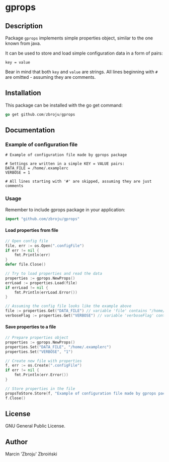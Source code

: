 # gprops

## Description

Package `gprops` implements simple properties object, similar to the one known from java.

It can be used to store and load simple configuration data in a form of pairs:
```
key = value
```
Bear in mind that both `key` and `value` are strings. All lines beginning with `#` are omitted - assuming they are comments.

## Installation

This package can be installed with the go get command:
``` go
go get github.com/zbroju/gprops
```
## Documentation

### Example of configuration file
```
# Example of configuration file made by gprops package

# Settings are written in a simple KEY = VALUE pairs:
DATA_FILE = /home/.examplerc
VERBOSE = 1

# All lines starting with '#' are skipped, assuming they are just comments
```
### Usage
Remember to include gprops package in your application:
``` go
import "github.com/zbroju/gprops"
```
#### Load properties from file
``` go
// Open config file
file, err := os.Open(".configFile")
if err != nil {
    fmt.Println(err)
}
defer file.Close()

// Try to load properties and read the data
properties := gprops.NewProps()
errLoad := properties.Load(file)
if errLoad != nil {
    fmt.Println(errLoad.Error())
}

// Assuming the config file looks like the example above
file := properties.Get("DATA_FILE") // variable 'file' contains "/home/.examplerc" value.
verboseFlag := properties.Get("VERBOSE") // variable 'verboseFlag' contains "1" value.
```
#### Save properties to a file
``` go
// Prepare properties object
properties := gprops.NewProps()
properties.Set("DATA_FILE", "/home/.examplerc")
properties.Set("VERBOSE", "1")

// Create new file with properties
f, err := os.Create(".configFile")
if err != nil {
    fmt.Println(err.Error())
}

// Store properties in the file
propsToStore.Store(f, "Example of configuration file made by gprops package")
f.Close()
```
## License

GNU General Public License.

## Author
Marcin 'Zbroju' Zbroiński